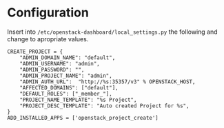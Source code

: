 # Configuration
Insert into ```/etc/openstack-dashboard/local_settings.py``` the following and change
to apropriate values.

    CREATE_PROJECT = {
        "ADMIN_DOMAIN_NAME": "default",
        "ADMIN_USERNAME": "admin",
        "ADMIN_PASSWORD": "",
        "ADMIN_PROJECT_NAME": "admin",
        "ADMIN_AUTH_URL":  "http://%s:35357/v3" % OPENSTACK_HOST,
        "AFFECTED_DOMAINS": ["default"],
        "DEFAULT_ROLES": ["_member_"],
        "PROJECT_NAME_TEMPLATE": "%s Project",
        "PROJECT_DESC_TEMPLATE": "Auto created Project for %s",
    }
    ADD_INSTALLED_APPS = ['openstack_project_create']

